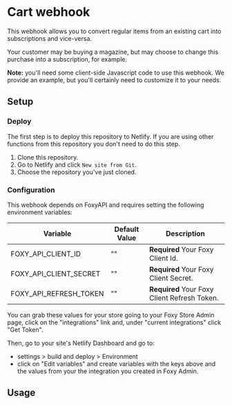 # Cart webhook

This webhook allows you to convert regular items from an existing cart into subscriptions and vice-versa.

Your customer may be buying a magazine, but may choose to change this purchase into a subscription, for example.

**Note:** you'll need some client-side Javascript code to use this webhook. We provide an example, but you'll certainly need to customize it to your needs.

## Setup

### Deploy

The first step is to deploy this repository to Netlify. If you are using other
functions from this repository you don't need to do this step.

1. Clone this repository.
1. Go to Netlify and click `New site from Git`.
1. Choose the repository you've just cloned.

### Configuration

This webhook depends on FoxyAPI and requires setting the following environment variables:

| Variable                   | Default Value   | Description|
| -------------------------- | --------------- | ------------------- |
| FOXY_API_CLIENT_ID         | ""         | **Required** Your Foxy Client Id. | 
| FOXY_API_CLIENT_SECRET     | ""         | **Required** Your Foxy Client Secret.|
| FOXY_API_REFRESH_TOKEN     | ""         | **Required** Your Foxy Client Refresh Token.|


You can grab these values for your store going to your Foxy Store Admin page, click on the "integrations" link and, under "current integrations" click "Get Token".

Then, go to your site's Netlify Dashboard and go to:
- settings > build and deploy > Environment
- click on "Edit variables" and create variables with the keys above and the values from your the integration you created in Foxy Admin.

## Usage




